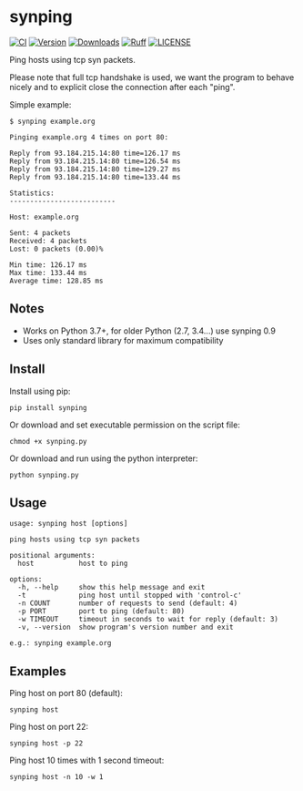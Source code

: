 # synping

[![CI](https://github.com/pdrb/synping/actions/workflows/ci.yml/badge.svg)](https://github.com/pdrb/synping/actions/workflows/ci.yml)
[![Version](https://img.shields.io/pypi/v/synping.svg)](https://pypi.python.org/pypi/synping)
[![Downloads](https://static.pepy.tech/badge/synping)](https://pepy.tech/project/synping)
[![Ruff](https://img.shields.io/endpoint?url=https://raw.githubusercontent.com/astral-sh/ruff/main/assets/badge/v2.json)](https://github.com/astral-sh/ruff)
[![LICENSE](https://img.shields.io/github/license/pdrb/synping)](https://github.com/pdrb/synping/blob/master/LICENSE)

Ping hosts using tcp syn packets.

Please note that full tcp handshake is used, we want the program to behave nicely
and to explicit close the connection after each "ping".

Simple example:
```text
$ synping example.org

Pinging example.org 4 times on port 80:

Reply from 93.184.215.14:80 time=126.17 ms
Reply from 93.184.215.14:80 time=126.54 ms
Reply from 93.184.215.14:80 time=129.27 ms
Reply from 93.184.215.14:80 time=133.44 ms

Statistics:
--------------------------

Host: example.org

Sent: 4 packets
Received: 4 packets
Lost: 0 packets (0.00)%

Min time: 126.17 ms
Max time: 133.44 ms
Average time: 128.85 ms
```

## Notes

* Works on Python 3.7+, for older Python (2.7, 3.4...) use synping 0.9
* Uses only standard library for maximum compatibility

## Install

Install using pip:
```shell
pip install synping
```

Or download and set executable permission on the script file:
```shell
chmod +x synping.py
```

Or download and run using the python interpreter:
```shell
python synping.py
```

## Usage

```text
usage: synping host [options]

ping hosts using tcp syn packets

positional arguments:
  host           host to ping

options:
  -h, --help     show this help message and exit
  -t             ping host until stopped with 'control-c'
  -n COUNT       number of requests to send (default: 4)
  -p PORT        port to ping (default: 80)
  -w TIMEOUT     timeout in seconds to wait for reply (default: 3)
  -v, --version  show program's version number and exit

e.g.: synping example.org
```

## Examples

Ping host on port 80 (default):
```shell
synping host
```

Ping host on port 22:
```shell
synping host -p 22
```

Ping host 10 times with 1 second timeout:
```shell
synping host -n 10 -w 1
```
